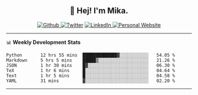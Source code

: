 <h2 align="center">👋 Hej! I'm Mika.</h2>
<p align="center">
  <a 
    href="https://github.com/jonas-mika" 
    target="_blank">
    <img 
      alt="Github" 
      src="https://img.shields.io/badge/GitHub-%2312100E.svg?&style=for-the-badge&logo=Github&logoColor=white"
    />
  </a> 
  <a href="https://www.instagram.com/mikasenghaas/" target="_blank"><img alt="Twitter" src="https://img.shields.io/badge/instagram-%231DA1F2.svg?&style=for-the-badge&logo=instagram&logoColor=white&color=red" /></a> 
  <a 
    href="https://www.linkedin.com/in/jonas-mika-senghaas/" 
    target="_blank">
    <img 
      alt="LinkedIn" 
      src="https://img.shields.io/badge/linkedin-%230077B5.svg?&style=for-the-badge&logo=linkedin&logoColor=white" 
    />
  </a> 
  <a 
    href="http://jonas-mika.de/" 
    target="_blank">
    <img 
      alt="Personal Website" 
      src="https://img.shields.io/endpoint?url=https%3A%2F%2Fjonas-mika.herokuapp.com%2Fbadge&color=grey&labelColor=grey" 
    />
  </a> 
</p>

-------

📊 **Weekly Development Stats**
<!--START_SECTION:waka-->

```text
Python       12 hrs 55 mins  █████████████▓░░░░░░░░░░░   54.05 %
Markdown     5 hrs 5 mins    █████▒░░░░░░░░░░░░░░░░░░░   21.26 %
JSON         1 hr 30 mins    █▓░░░░░░░░░░░░░░░░░░░░░░░   06.30 %
TeX          1 hr 6 mins     █░░░░░░░░░░░░░░░░░░░░░░░░   04.64 %
Text         1 hr 5 mins     █░░░░░░░░░░░░░░░░░░░░░░░░   04.58 %
YAML         31 mins         ▓░░░░░░░░░░░░░░░░░░░░░░░░   02.20 %
```

<!--END_SECTION:waka-->

-------

